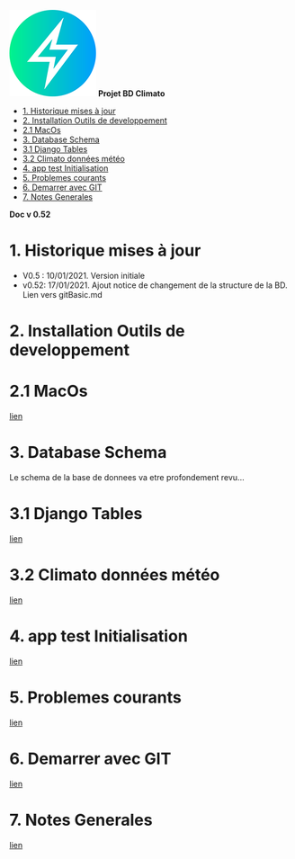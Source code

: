 ![logo](https://raw.githubusercontent.com/MeteoR-OI/bd-climato/master/doc/images/meteoi.re-logo_mini.png)
**Projet BD Climato**

<!-- @import "[TOC]" {cmd="toc" depthFrom=1 depthTo=6 orderedList=false} -->

<!-- code_chunk_output -->

- [1.	Historique mises à jour](#1historique-mises-à-jour)
- [2. Installation Outils de developpement](#2-installation-outils-de-developpement)
- [2.1 MacOs](#21-macos)
- [3. Database Schema](#3-database-schema)
- [3.1 Django Tables](#31-django-tables)
- [3.2 Climato données météo](#32-climato-données-météo)
- [4. app test Initialisation](#4-app-test-initialisation)
- [5. Problemes courants](#5-problemes-courants)
- [6. Demarrer avec GIT](#6-demarrer-avec-git)
- [7. Notes Generales](#7-notes-generales)

<!-- /code_chunk_output -->

**Doc v 0.52**

# 1.	Historique mises à jour
- V0.5 : 10/01/2021. Version initiale
- v0.52: 17/01/2021. Ajout notice de changement de la structure de la BD. Lien vers gitBasic.md

# 2. Installation Outils de developpement
# 2.1 MacOs 
[lien](doc/install%20dev%20tools-MacOs.md)

# 3. Database Schema
Le schema de la base de donnees va etre profondement revu...

# 3.1 Django Tables 
[lien](doc/bd%20schema/django%20tables.png)

# 3.2 Climato données météo
[lien](doc/bd%20schema/climato_data.png)

# 4. app test Initialisation 
[lien](doc/install%20app%20test.md)

# 5. Problemes courants
[lien](doc/problemes%20courant.md)

# 6. Demarrer avec GIT
[lien](doc/gitBasic.md)

# 7. Notes Generales
[lien](doc/globalNotes.md)
